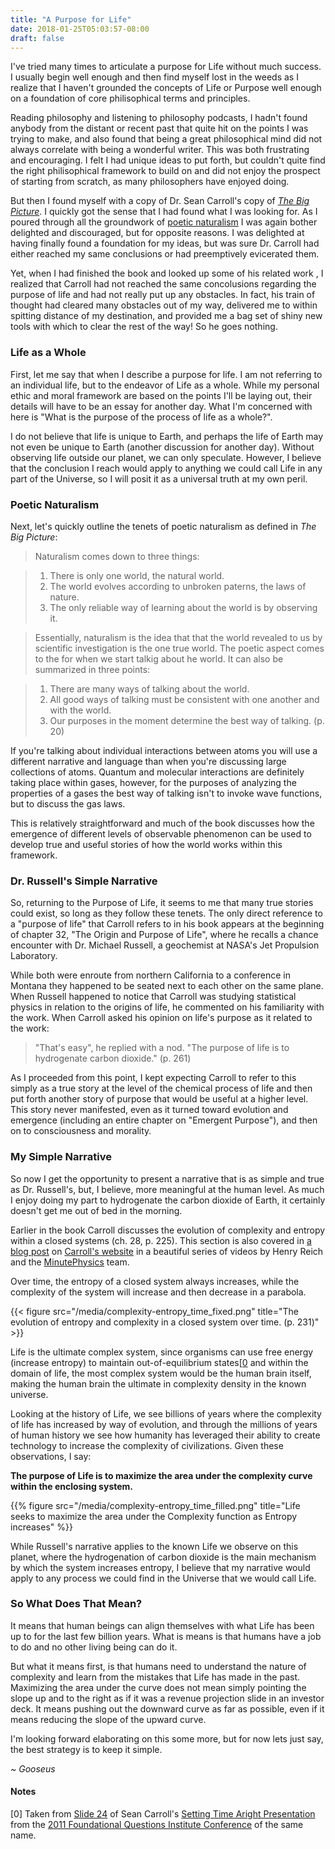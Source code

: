 ```yaml
---
title: "A Purpose for Life"
date: 2018-01-25T05:03:57-08:00
draft: false
---
```


I've tried many times to articulate a purpose for Life without much success.  I usually begin well enough and then find myself lost in the weeds as I realize that I haven't grounded the concepts of Life or Purpose well enough on a foundation of core philisophical terms and principles.

Reading philosophy and listening to philosophy podcasts, I hadn't found anybody from the distant or recent past that quite hit on the points I was trying to make, and also found that being a great philosophical mind did not always correlate with being a wonderful writer.  This was both frustrating and encouraging.  I felt I had unique ideas to put forth, but couldn't quite find the right philisophical framework to build on and did not enjoy the prospect of starting from scratch, as many philosophers have enjoyed doing.

But then I found myself with a copy of Dr. Sean Carroll's copy of [*The Big Picture*](http://amzn.to/2Bsmws2).  I quickly got the sense that I had found what I was looking for.  As I poured through all the groundwork of [poetic naturalism](https://en.wikipedia.org/wiki/Poetic_naturalism) I was again bother delighted and discouraged, but for opposite reasons.  I was delighted at having finally found a foundation for my ideas, but was sure Dr. Carroll had either reached my same conclusions or had preemptively evicerated them.

Yet, when I had finished the book and looked up some of his related work , I realized that Carroll had not reached the same concolusions regarding the purpose of life and had not really put up any obstacles.  In fact, his train of thought had cleared many obstacles out of my way, delivered me to within spitting distance of my destination, and provided me a bag set of shiny new tools with which to clear the rest of the way!  So he goes nothing.

### Life as a Whole

First, let me say that when I describe a purpose for life.  I am not referring to an individual life, but to the endeavor of Life as a whole.  While my personal ethic and moral framework are based on the points I'll be laying out, their details will have to be an essay for another day.  What I'm concerned with here is "What is the purpose of the process of life as a whole?".

I do not believe that life is unique to Earth, and perhaps the life of Earth may not even be unique to Earth (another discussion for another day).  Without observing life outside our planet, we can only speculate.  However, I believe that the conclusion I reach would apply to anything we could call Life in any part of the Universe, so I will posit it as a universal truth at my own peril.

### Poetic Naturalism

Next, let's quickly outline the tenets of poetic naturalism as defined in *The Big Picture*:

> Naturalism comes down to three things:

> 1. There is only one world, the natural world.
> 2. The world evolves according to unbroken paterns, the laws of nature.
> 3. The only reliable way of learning about the world is by observing it.

> Essentially, naturalism is the idea that that the world revealed to us by scientific investigation is the one true world.  The poetic aspect comes to the for when we start talkig about he world.  It can also be summarized in three points:

> 1. There are many ways of talking about the world.
> 2. All good ways of talking must be consistent with one another and with the world.
> 3. Our purposes in the moment determine the best way of talking.
> (p. 20)

If you're talking about individual interactions between atoms you will use a different narrative and language than when you're discussing large collections of atoms.  Quantum and molecular interactions are definitely taking place within gases, however, for the purposes of analyzing the properties of a gases the best way of talking isn't to invoke wave functions, but to discuss the gas laws.

This is relatively straightforward and much of the book discusses how the emergence of different levels of observable phenomenon can be used to develop true and useful stories of how the world works within this framework.

### Dr. Russell's Simple Narrative

So, returning to the Purpose of Life, it seems to me that many true stories could exist, so long as they follow these tenets.  The only direct reference to a "purpose of life" that Carroll refers to in his book appears at the beginning of chapter 32, "The Origin and Purpose of Life", where he recalls a chance encounter with Dr. Michael Russell, a geochemist at NASA's Jet Propulsion Laboratory.

While both were enroute from northern California to a conference in Montana they happened to be seated next to each other on the same plane.  When Russell happened to notice that Carroll was studying statistical physics in relation to the origins of life, he commented on his familiarity with the work.  When Carroll asked his opinion on life's purpose as it related to the work:

> "That's easy", he replied with a nod.  "The purpose of life is to hydrogenate carbon dioxide."  (p. 261)

As I proceeded from this point, I kept expecting Carroll to refer to this simply as a true story at the level of the chemical process of life and then put forth another story of purpose that would be useful at a higher level.  This story never manifested, even as it turned toward evolution and emergence (including an entire chapter on "Emergent Purpose"), and then on to consciousness and morality.

### My Simple Narrative

So now I get the opportunity to present a narrative that is as simple and true as Dr. Russell's, but, I believe, more meaningful at the human level.  As much I enjoy doing my part to hydrogenate the carbon dioxide of Earth, it certainly doesn't get me out of bed in the morning.

Earlier in the book Carroll discusses the evolution of complexity and entropy within a closed systems (ch. 28, p. 225).  This section is also covered in [a blog post](https://www.preposterousuniverse.com/blog/2016/11/03/entropy-and-complexity-cause-and-effect-life-and-time/) on [Carroll's website](https://www.preposterousuniverse.com/) in a beautiful series of videos by Henry Reich and the [MinutePhysics](https://www.youtube.com/user/minutephysics) team.

Over time, the entropy of a closed system always increases, while the complexity of the system will increase and then decrease in a parabola.

{{< figure src="/media/complexity-entropy_time_fixed.png" title="The evolution of entropy and complexity in a closed system over time. (p. 231)" >}}

Life is the ultimate complex system, since organisms can use free energy (increase entropy) to maintain out-of-equilibrium states[[0](#note-0) and within the domain of life, the most complex system would be the human brain itself, making the human brain the ultimate in complexity density in the known universe.

Looking at the history of Life, we see billions of years where the complexity of life has increased by way of evolution, and through the millions of years of human history we see how humanity has leveraged their ability to create technology to increase the complexity of civilizations.  Given these observations, I say:

**The purpose of Life is to maximize the area under the complexity curve within the enclosing system.**

{{% figure src="/media/complexity-entropy_time_filled.png" title="Life seeks to maximize the area under the Complexity function as Entropy increases" %}}

While Russell's narrative applies to the known Life we observe on this planet, where the hydrogenation of carbon dioxide is the main mechanism by which the system increases entropy, I believe that my narrative would apply to any process we could find in the Universe that we would call Life.

### So What Does That Mean?

It means that human beings can align themselves with what Life has been up to for the last few billion years.   What is means is that humans have a job to do and no other living being can do it.

But what it means first, is that humans need to understand the nature of complexity and learn from the mistakes that Life has made in the past.  Maximizing the area under the curve does not mean simply pointing the slope up and to the right as if it was a revenue projection slide in an investor deck.  It means pushing out the downward curve as far as possible, even if it means reducing the slope of the upward curve.

I'm looking forward elaborating on this some more, but for now lets just say, the best strategy is to keep it simple.

*~ Gooseus*

#### Notes

<a name="note-0">[0]</a> Taken from [Slide 24](https://www.slideshare.net/seanmcarroll/setting-time-aright/24-Life_the_ultimate_complex_system) of Sean Carroll's [Setting Time Aright Presentation](https://www.slideshare.net/seanmcarroll/setting-time-aright) from the [2011 Foundational Questions Institute Conference](http://fqxi.org/conference/2011) of the same name.